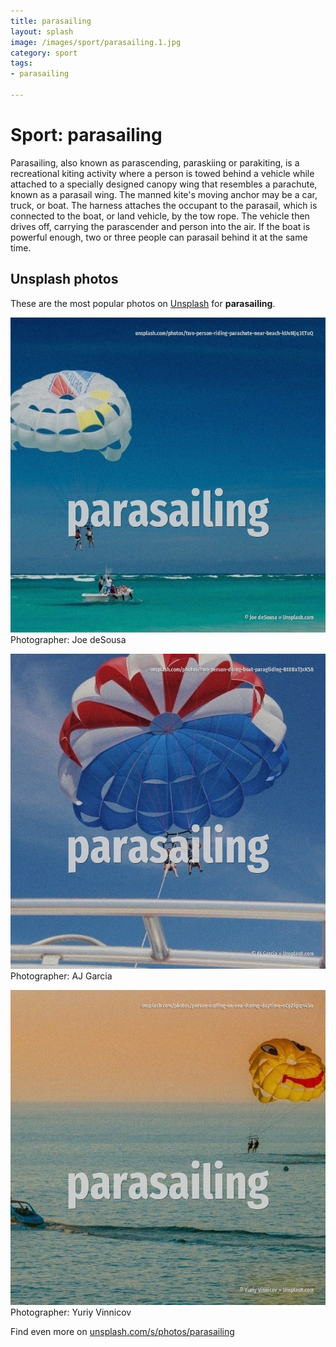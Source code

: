 ```yaml
---
title: parasailing
layout: splash
image: /images/sport/parasailing.1.jpg
category: sport
tags:
- parasailing

---
```

# Sport: parasailing

Parasailing, also known as parascending, paraskiing or parakiting, is a recreational kiting  activity where a person is towed behind a vehicle while attached to a specially designed canopy  wing that resembles a parachute, known as a parasail wing. The manned kite's moving anchor may be a car, truck, or boat. The harness attaches the occupant to the parasail, which is connected to the boat, or land vehicle,  by the tow rope. The vehicle then drives off, carrying the parascender  and person into the air. If the boat is powerful enough, two or three people can parasail behind it at the same time. 

 
## Unsplash photos
These are the most popular photos on [Unsplash](https://unsplash.com) for **parasailing**.
 
![parasailing](/images/sport/parasailing.1.jpg)
Photographer:  Joe deSousa
 
![parasailing](/images/sport/parasailing.2.jpg)
Photographer:  AJ Garcia
 
![parasailing](/images/sport/parasailing.3.jpg)
Photographer:  Yuriy Vinnicov
 
Find even more on [unsplash.com/s/photos/parasailing](https://unsplash.com/s/photos/parasailing)
 
